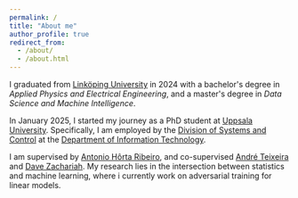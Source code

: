 ```yaml
---
permalink: /
title: "About me"
author_profile: true
redirect_from: 
  - /about/
  - /about.html
---
```


I graduated from [Linköping University](https://liu.se/) in 2024 with a bachelor's degree in *Applied Physics and Electrical Engineering*, and a master's degree in *Data Science and Machine Intelligence*.

In January 2025, I started my journey as a PhD student at [Uppsala University](https://www.uu.se/). Specifically, I am employed by the [Division of Systems and Control](https://www.uu.se/en/department/information-technology/research/control-and-dynamical-systems/division-of-systems-and-control) at the [Department of Information Technology](https://www.uu.se/en/department/information-technology). 

I am supervised by [Antonio Hôrta Ribeiro](https://antonior92.github.io/), and co-supervised [André Teixeira](https://www.andre-teixeira.eu/) and [Dave Zachariah](https://www.uu.se/en/contact-and-organisation/staff?query=N13-1398). My research lies in the intersection between statistics and machine learning, where i currently work on adversarial training for linear models. 